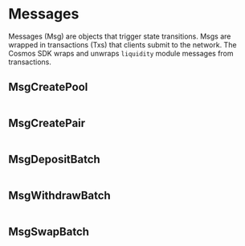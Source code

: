 <!-- order: 4 -->

# Messages

Messages (Msg) are objects that trigger state transitions. Msgs are wrapped in transactions (Txs) that clients submit to the network. The Cosmos SDK wraps and unwraps `liquidity` module messages from transactions.

## MsgCreatePool

```go
```

## MsgCreatePair

```go
```

## MsgDepositBatch

```go
```


## MsgWithdrawBatch

```go
```


## MsgSwapBatch

```go
```
